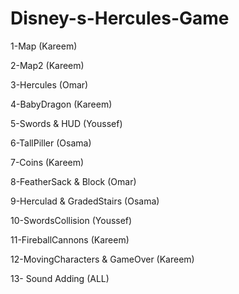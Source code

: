 # Disney-s-Hercules-Game
1-Map (Kareem)

2-Map2 (Kareem)

3-Hercules (Omar)

4-BabyDragon (Kareem)

5-Swords & HUD (Youssef)

6-TallPiller (Osama)

7-Coins (Kareem)

8-FeatherSack & Block (Omar)

9-Herculad & GradedStairs (Osama)

10-SwordsCollision (Youssef)

11-FireballCannons (Kareem)

12-MovingCharacters & GameOver (Kareem)

13- Sound Adding (ALL)